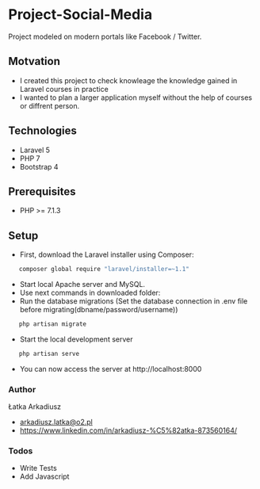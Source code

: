 # Project-Social-Media


Project modeled on modern portals like Facebook / Twitter.

## Motvation

  - I created this project to check knowleage the knowledge gained in Laravel courses in practice
  - I wanted to plan a larger application myself without the help of courses or diffrent person.

## Technologies

 - Laravel 5
 - PHP 7
 - Bootstrap 4

## Prerequisites
 - PHP >= 7.1.3
## Setup

 -  First, download the Laravel installer using Composer:
 ```sh
    composer global require "laravel/installer=~1.1"
```
 - Start local Apache server and MySQL.
 - Use next commands in downloaded folder:
 - Run the database migrations (Set the database connection in .env file before migrating(dbname/password/username))
 ```sh
    php artisan migrate
```
 - Start the local development server
 ```sh
    php artisan serve
```
 - You can now access the server at http://localhost:8000

### Author
Łatka Arkadiusz 
 - arkadiusz.latka@o2.pl
 - https://www.linkedin.com/in/arkadiusz-%C5%82atka-873560164/


### Todos

 - Write Tests
 - Add Javascript

